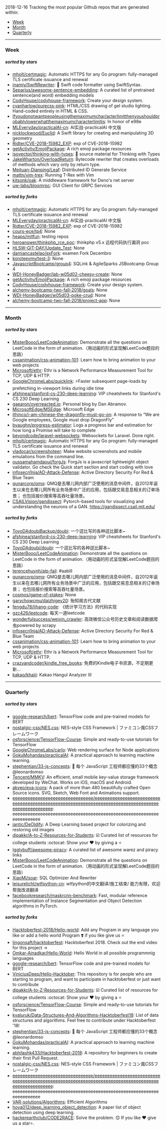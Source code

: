 2018-12-16
Tracking the most popular Github repos that are generated within: 
* [Week](https://github.com/polebug/github_trending_spider/blob/master/2018-12-16.md#week)
* [Month](https://github.com/polebug/github_trending_spider/blob/master/2018-12-16.md#month)
* [Quarterly](https://github.com/polebug/github_trending_spider/blob/master/2018-12-16.md#quarterly)
--- 
### Week 
##### sorted by stars 
* [mholt/certmagic](https://github.com/mholt/certmagic): Automatic HTTPS for any Go program: fully-managed TLS certificate issuance and renewal
* [inamiy/SwiftRewriter](https://github.com/inamiy/SwiftRewriter): 📝 Swift code formatter using SwiftSyntax.
* [Separius/awesome-sentence-embedding](https://github.com/Separius/awesome-sentence-embedding):  A curated list of pretrained sentence(and word) embedding models
* [CodyHouse/codyhouse-framework](https://github.com/CodyHouse/codyhouse-framework): Create your design system.
* [cyanharlow/purecss-pink](https://github.com/cyanharlow/purecss-pink): HTML/CSS drawing of gel studio lighting. Hand-coded entirely in HTML & CSS.
* [Ifyoudonotwantpeopleusingthemaximumchar/acterlimitthenyoushouldprobablylowerwhatthemaximumcharacterlimitis](https://github.com/Ifyoudonotwantpeopleusingthemaximumchar/acterlimitthenyoushouldprobablylowerwhatthemaximumcharacterlimitis): In honor of e98e
* [MLEveryday/practicalAI-cn](https://github.com/MLEveryday/practicalAI-cn): AI实战-practicalAI 中文版
* [nicklockwood/Euclid](https://github.com/nicklockwood/Euclid): A Swift library for creating and manipulating 3D geometry
* [Ridter/CVE-2018-15982_EXP](https://github.com/Ridter/CVE-2018-15982_EXP): exp of CVE-2018-15982
* [getActivity/EmojiPackage](https://github.com/getActivity/EmojiPackage): A rich emoji package resources
* [isovector/thinking-with-types](https://github.com/isovector/thinking-with-types): 📖 source material for Thinking with Types
* [JakeWharton/OverloadReturn](https://github.com/JakeWharton/OverloadReturn): Bytecode rewriter that creates overloads of methods which vary only by return type.
* [Meituan-Dianping/Leaf](https://github.com/Meituan-Dianping/Leaf): Distributed ID Generate Service
* [mattn/vim-trex](https://github.com/mattn/vim-trex): Running T-Rex with Vim
* [kitsonk/oak](https://github.com/kitsonk/oak): A middleware framework for Deno's net server
* [uw-labs/bloomrpc](https://github.com/uw-labs/bloomrpc): GUI Client for GRPC Services
##### sorted by forks 
* [mholt/certmagic](https://github.com/mholt/certmagic): Automatic HTTPS for any Go program: fully-managed TLS certificate issuance and renewal
* [MLEveryday/practicalAI-cn](https://github.com/MLEveryday/practicalAI-cn): AI实战-practicalAI 中文版
* [Ridter/CVE-2018-15982_EXP](https://github.com/Ridter/CVE-2018-15982_EXP): exp of CVE-2018-15982
* [cours-ece/tp4](https://github.com/cours-ece/tp4): None
* [heaps/mitfun](https://github.com/heaps/mitfun): testing repos
* [heroanswer/thinkphp_rce_poc](https://github.com/heroanswer/thinkphp_rce_poc): thinkphp v5.x 远程代码执行漏洞 poc
* [HLSW-GIT-DAY/Update_Test](https://github.com/HLSW-GIT-DAY/Update_Test): None
* [damiancastelao/exFork](https://github.com/damiancastelao/exFork): examen Fork Decembro
* [koroteevmv/test-3](https://github.com/koroteevmv/test-3): None
* [JavascriptBootcamp/group4](https://github.com/JavascriptBootcamp/group4): SQLink & AgileSparks JSBootcamp Group 4
* [WDI-HoneyBadger/lab-w05d02-cheesy-create](https://github.com/WDI-HoneyBadger/lab-w05d02-cheesy-create): None
* [getActivity/EmojiPackage](https://github.com/getActivity/EmojiPackage): A rich emoji package resources
* [CodyHouse/codyhouse-framework](https://github.com/CodyHouse/codyhouse-framework): Create your design system.
* [alchemy-bootcamp-two-fall-2018/goals](https://github.com/alchemy-bootcamp-two-fall-2018/goals): None
* [WDI-HoneyBadger/w05d03-poke-crud](https://github.com/WDI-HoneyBadger/w05d03-poke-crud): None
* [alchemy-bootcamp-two-fall-2018/project-app](https://github.com/alchemy-bootcamp-two-fall-2018/project-app): None
--- 
### Month 
##### sorted by stars 
* [MisterBooo/LeetCodeAnimation](https://github.com/MisterBooo/LeetCodeAnimation): Demonstrate all the questions on LeetCode in the form of animation.（用动画的形式呈现解LeetCode题目的思路）
* [cssanimation/css-animation-101](https://github.com/cssanimation/css-animation-101): Learn how to bring animation to your web projects
* [Microsoft/ethr](https://github.com/Microsoft/ethr): Ethr is a Network Performance Measurement Tool for TCP, UDP & HTTP.
* [GoogleChromeLabs/quicklink](https://github.com/GoogleChromeLabs/quicklink): ⚡️Faster subsequent page-loads by prefetching in-viewport links during idle time
* [afshinea/stanford-cs-230-deep-learning](https://github.com/afshinea/stanford-cs-230-deep-learning): VIP cheatsheets for Stanford's CS 230 Deep Learning
* [gaearon/overreacted.io](https://github.com/gaearon/overreacted.io): Personal blog by Dan Abramov.
* [MicrosoftEdge/MSEdge](https://github.com/MicrosoftEdge/MSEdge): Microsoft Edge
* [ithinco/i-am-chinese-the-dragonfly-must-go-on](https://github.com/ithinco/i-am-chinese-the-dragonfly-must-go-on): A response to “We are Google employees, Google must drop DragonFly” 
* [bvaughn/progress-estimator](https://github.com/bvaughn/progress-estimator): Logs a progress bar and estimation for how long a Promise will take to complete
* [beyondcode/laravel-websockets](https://github.com/beyondcode/laravel-websockets): Websockets for Laravel. Done right.
* [mholt/certmagic](https://github.com/mholt/certmagic): Automatic HTTPS for any Go program: fully-managed TLS certificate issuance and renewal
* [vladocar/screenshoteer](https://github.com/vladocar/screenshoteer): Make website screenshots and mobile emulations from the command line.
* [oussamahamdaoui/forgJs](https://github.com/oussamahamdaoui/forgJs): ForgJs is a javascript lightweight object validator. Go check the Quick start section and start coding with love
* [infosecn1nja/AD-Attack-Defense](https://github.com/infosecn1nja/AD-Attack-Defense): Active Directory Security For Red & Blue Team
* [qunarcorp/qmq](https://github.com/qunarcorp/qmq):  QMQ是去哪儿网内部广泛使用的消息中间件，自2012年诞生以来在去哪儿网所有业务场景中广泛的应用，包括跟交易息息相关的订单场景； 也包括报价搜索等高吞吐量场景。
* [CSAILVision/gandissect](https://github.com/CSAILVision/gandissect): Pytorch-based tools for visualizing and understanding the neurons of a GAN.  https://gandissect.csail.mit.edu/
##### sorted by forks 
* [ToyoDAdoubiBackup/doubi](https://github.com/ToyoDAdoubiBackup/doubi): 一个逗比写的各种逗比脚本~
* [afshinea/stanford-cs-230-deep-learning](https://github.com/afshinea/stanford-cs-230-deep-learning): VIP cheatsheets for Stanford's CS 230 Deep Learning
* [ToyoDAdoubi/doubi](https://github.com/ToyoDAdoubi/doubi): 一个逗比写的各种逗比脚本~
* [MisterBooo/LeetCodeAnimation](https://github.com/MisterBooo/LeetCodeAnimation): Demonstrate all the questions on LeetCode in the form of animation.（用动画的形式呈现解LeetCode题目的思路）
* [terencehuynh/alp-fail](https://github.com/terencehuynh/alp-fail): #aabill
* [qunarcorp/qmq](https://github.com/qunarcorp/qmq):  QMQ是去哪儿网内部广泛使用的消息中间件，自2012年诞生以来在去哪儿网所有业务场景中广泛的应用，包括跟交易息息相关的订单场景； 也包括报价搜索等高吞吐量场景。
* [cosmos/game-of-stakes](https://github.com/cosmos/game-of-stakes): None
* [garychowcmu/daizhigev20](https://github.com/garychowcmu/daizhigev20): 殆知阁古代文献
* [fengdu78/lihang-code](https://github.com/fengdu78/lihang-code): 《统计学习方法》的代码实现
* [gzc426/leetcode](https://github.com/gzc426/leetcode): 每天一道leetcode
* [wonderfulsuccess/weixin_crawler](https://github.com/wonderfulsuccess/weixin_crawler): 高效微信公众号历史文章和阅读数据爬虫powered by scrapy
* [infosecn1nja/AD-Attack-Defense](https://github.com/infosecn1nja/AD-Attack-Defense): Active Directory Security For Red & Blue Team
* [cssanimation/css-animation-101](https://github.com/cssanimation/css-animation-101): Learn how to bring animation to your web projects
* [Microsoft/ethr](https://github.com/Microsoft/ethr): Ethr is a Network Performance Measurement Tool for TCP, UDP & HTTP.
* [crazyandcoder/kindle_free_books](https://github.com/crazyandcoder/kindle_free_books): 免费的Kindle电子书资源，不定期更新...
* [kakao/khaiii](https://github.com/kakao/khaiii): Kakao Hangul Analyzer III
--- 
### Quarterly 
##### sorted by stars 
* [google-research/bert](https://github.com/google-research/bert): TensorFlow code and pre-trained models for BERT
* [nostalgic-css/NES.css](https://github.com/nostalgic-css/NES.css): NES-style CSS Framework | ファミコン風CSSフレームワーク
* [osforscience/TensorFlow-Course](https://github.com/osforscience/TensorFlow-Course): Simple and ready-to-use tutorials for TensorFlow 
* [GoogleChromeLabs/carlo](https://github.com/GoogleChromeLabs/carlo): Web rendering surface for Node applications
* [GokuMohandas/practicalAI](https://github.com/GokuMohandas/practicalAI): A practical approach to learning machine learning.
* [stephentian/33-js-concepts](https://github.com/stephentian/33-js-concepts): :scroll: 每个 JavaScript 工程师都应懂的33个概念 @leonardomso
* [Tencent/MMKV](https://github.com/Tencent/MMKV): An efficient, small mobile key-value storage framework developed by WeChat. Works on iOS, macOS and Android.
* [akveo/eva-icons](https://github.com/akveo/eva-icons): A pack of more than 480 beautifully crafted Open Source icons. SVG, Sketch, Web Font and Animations support.
* [eeeeeeeeeeeeeeeeeeeeeeeeeeeeeeee/eeeeeeeeeeeeeeeeeeeeeeeeeeeeeeeeeeeeeeeeeeeeeeeeeeeeeeeeeeeeeeeeeeeeeeeeeeeeeeeeeeeeeeeeeeeeeeeeeeee](https://github.com/eeeeeeeeeeeeeeeeeeeeeeeeeeeeeeee/eeeeeeeeeeeeeeeeeeeeeeeeeeeeeeeeeeeeeeeeeeeeeeeeeeeeeeeeeeeeeeeeeeeeeeeeeeeeeeeeeeeeeeeeeeeeeeeeeeee): eeeeeeeeeeeeeeeeeeeeeeeeeeeeeeeeeeeeeeeeeeeeeeeeeeeeeeeeeeeeeeeeeeeee
* [jantic/DeOldify](https://github.com/jantic/DeOldify): A Deep Learning based project for colorizing and restoring old images
* [dipakkr/A-to-Z-Resources-for-Students](https://github.com/dipakkr/A-to-Z-Resources-for-Students): :ballot_box_with_check: Curated list of resources for college students :octocat: Show your :heart: by giving a :star:
* [Igglybuff/awesome-piracy](https://github.com/Igglybuff/awesome-piracy): A curated list of awesome warez and piracy links
* [MisterBooo/LeetCodeAnimation](https://github.com/MisterBooo/LeetCodeAnimation): Demonstrate all the questions on LeetCode in the form of animation.（用动画的形式呈现解LeetCode题目的思路）
* [XiaoMi/soar](https://github.com/XiaoMi/soar): SQL Optimizer And Rewriter
* [leisurelicht/wtfpython-cn](https://github.com/leisurelicht/wtfpython-cn): wtfpython的中文翻译/施工结束/ 能力有限，欢迎帮我改进翻译
* [facebookresearch/maskrcnn-benchmark](https://github.com/facebookresearch/maskrcnn-benchmark): Fast, modular reference implementation of Instance Segmentation and Object Detection algorithms in PyTorch.
##### sorted by forks 
* [Hacktoberfest-2018/Hello-world](https://github.com/Hacktoberfest-2018/Hello-world): Add any  Program in any language you like or add a hello world Program ❣️ if you like give us :star:
* [lingonsaft/hacktoberfest](https://github.com/lingonsaft/hacktoberfest): Hacktoberfest 2018. Check out the end video for this project ->
* [Omkar-Ajnadkar/Hello-World](https://github.com/Omkar-Ajnadkar/Hello-World): Hello World in all possible programmnig languages
* [google-research/bert](https://github.com/google-research/bert): TensorFlow code and pre-trained models for BERT
* [ViniciusDeep/Hello-Hacktober](https://github.com/ViniciusDeep/Hello-Hacktober):  This repository is for people who are starting to program, and want to participate in hacktoberfest  or just want to contribute
* [dipakkr/A-to-Z-Resources-for-Students](https://github.com/dipakkr/A-to-Z-Resources-for-Students): :ballot_box_with_check: Curated list of resources for college students :octocat: Show your :heart: by giving a :star:
* [osforscience/TensorFlow-Course](https://github.com/osforscience/TensorFlow-Course): Simple and ready-to-use tutorials for TensorFlow 
* [kvaluruk/Data-Structures-And-Algorithms-Hacktoberfest18](https://github.com/kvaluruk/Data-Structures-And-Algorithms-Hacktoberfest18): List of data structures and algorithms. Feel free to contribute under Hacktoberfest '18!
* [stephentian/33-js-concepts](https://github.com/stephentian/33-js-concepts): :scroll: 每个 JavaScript 工程师都应懂的33个概念 @leonardomso
* [GokuMohandas/practicalAI](https://github.com/GokuMohandas/practicalAI): A practical approach to learning machine learning.
* [abhilashk433/Hacktoberfest-2018](https://github.com/abhilashk433/Hacktoberfest-2018): A repository for beginners to create their first Pull Request. 
* [nostalgic-css/NES.css](https://github.com/nostalgic-css/NES.css): NES-style CSS Framework | ファミコン風CSSフレームワーク
* [eeeeeeeeeeeeeeeeeeeeeeeeeeeeeeee/eeeeeeeeeeeeeeeeeeeeeeeeeeeeeeeeeeeeeeeeeeeeeeeeeeeeeeeeeeeeeeeeeeeeeeeeeeeeeeeeeeeeeeeeeeeeeeeeeeee](https://github.com/eeeeeeeeeeeeeeeeeeeeeeeeeeeeeeee/eeeeeeeeeeeeeeeeeeeeeeeeeeeeeeeeeeeeeeeeeeeeeeeeeeeeeeeeeeeeeeeeeeeeeeeeeeeeeeeeeeeeeeeeeeeeeeeeeeee): eeeeeeeeeeeeeeeeeeeeeeeeeeeeeeeeeeeeeeeeeeeeeeeeeeeeeeeeeeeeeeeeeeeee
* [VAR-solutions/Algorithms](https://github.com/VAR-solutions/Algorithms): Efficient Algorithms
* [hoya012/deep_learning_object_detection](https://github.com/hoya012/deep_learning_object_detection): A paper list of object detection using deep learning.
* [hackerearthclub/CODE2RACE](https://github.com/hackerearthclub/CODE2RACE):  Solve the problem. 😊 If you like ❤ give us a star⭐.
